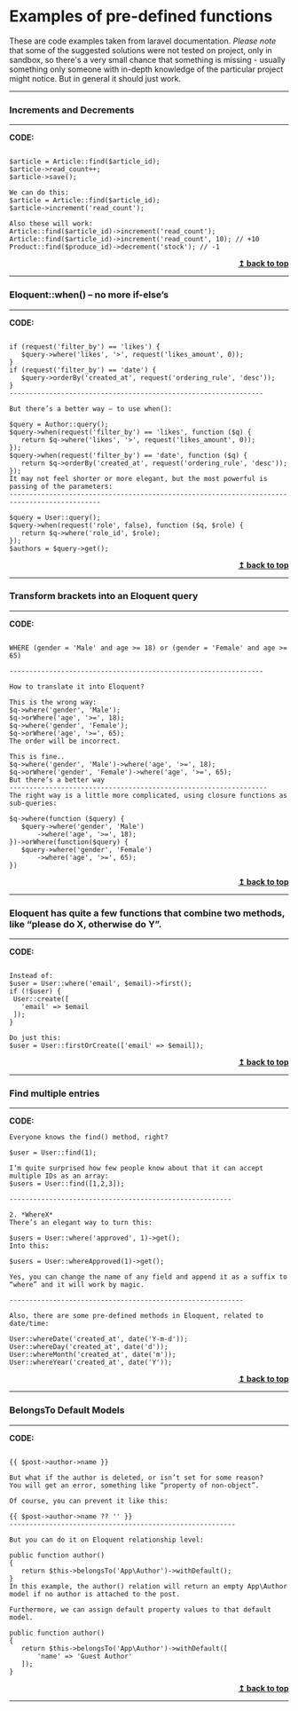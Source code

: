 
# Examples of pre-defined functions

These are code examples taken from laravel documentation. *Please note* that some of the suggested solutions were not tested on project, only in sandbox, so there's a very small chance that something is missing - usually something only someone with in-depth knowledge of the particular project might notice. But in general it should just work.

<hr>

###  Increments and Decrements

<hr>

**CODE:**
```Instead of this:

$article = Article::find($article_id);
$article->read_count++;
$article->save();

We can do this:
$article = Article::find($article_id);
$article->increment('read_count');

Also these will work:
Article::find($article_id)->increment('read_count');
Article::find($article_id)->increment('read_count', 10); // +10
Product::find($produce_id)->decrement('stock'); // -1
```

<div align="right">
    <b><a href="#top">↥ back to top</a></b>
</div>

<hr>

###  Eloquent::when() – no more if-else’s

<hr>

**CODE:**
```Many of us write conditional queries with “if-else”, something like this:

if (request('filter_by') == 'likes') {
   $query->where('likes', '>', request('likes_amount', 0));
}
if (request('filter_by') == 'date') {
   $query->orderBy('created_at', request('ordering_rule', 'desc'));
}
----------------------------------------------------------------

But there’s a better way – to use when():

$query = Author::query();
$query->when(request('filter_by') == 'likes', function ($q) {
   return $q->where('likes', '>', request('likes_amount', 0));
});
$query->when(request('filter_by') == 'date', function ($q) {
   return $q->orderBy('created_at', request('ordering_rule', 'desc'));
});
It may not feel shorter or more elegant, but the most powerful is passing of the parameters:
---------------------------------------------------------------------------------------------

$query = User::query();
$query->when(request('role', false), function ($q, $role) {
   return $q->where('role_id', $role);
});
$authors = $query->get();
```


<div align="right">
    <b><a href="#top">↥ back to top</a></b>
</div>

<hr>

###  Transform brackets into an Eloquent query

<hr>

**CODE:**
```What if you have and-or mix in your SQL query, like this:

WHERE (gender = 'Male' and age >= 18) or (gender = 'Female' and age >= 65)

----------------------------------------------------------------

How to translate it into Eloquent?

This is the wrong way:
$q->where('gender', 'Male');
$q->orWhere('age', '>=', 18);
$q->where('gender', 'Female');
$q->orWhere('age', '>=', 65);
The order will be incorrect.

This is fine..
$q->where('gender', 'Male')->where('age', '>=', 18);
$q->orWhere('gender', 'Female')->where('age', '>=', 65);
But there’s a better way
-----------------------------------------------------------------
The right way is a little more complicated, using closure functions as sub-queries:

$q->where(function ($query) {
   $query->where('gender', 'Male')
       ->where('age', '>=', 18);
})->orWhere(function($query) {
   $query->where('gender', 'Female')
       ->where('age', '>=', 65);
})
```


<div align="right">
    <b><a href="#top">↥ back to top</a></b>
</div>

<hr>

###  Eloquent has quite a few functions that combine two methods, like “please do X, otherwise do Y”.

<hr>

**CODE:**
```Like:  firstOrCreate():

Instead of:
$user = User::where('email', $email)->first();
if (!$user) {
 User::create([
   'email' => $email
 ]);
}

Do just this:
$user = User::firstOrCreate(['email' => $email]);
```


<div align="right">
    <b><a href="#top">↥ back to top</a></b>
</div>

<hr>

###  Find multiple entries

<hr>

**CODE:**
```1. *find()*
Everyone knows the find() method, right?

$user = User::find(1);

I’m quite surprised how few people know about that it can accept multiple IDs as an array:
$users = User::find([1,2,3]);

--------------------------------------------------------

2. *WhereX*
There’s an elegant way to turn this:

$users = User::where('approved', 1)->get();
Into this:

$users = User::whereApproved(1)->get();

Yes, you can change the name of any field and append it as a suffix to “where” and it will work by magic.

-----------------------------------------------------------

Also, there are some pre-defined methods in Eloquent, related to date/time:

User::whereDate('created_at', date('Y-m-d'));
User::whereDay('created_at', date('d'));
User::whereMonth('created_at', date('m'));
User::whereYear('created_at', date('Y'));
```


<div align="right">
    <b><a href="#top">↥ back to top</a></b>
</div>

<hr>

###  BelongsTo Default Models

<hr>

**CODE:**
```Let’s say you have Post belonging to Author and then Blade code:

{{ $post->author->name }}

But what if the author is deleted, or isn’t set for some reason?
You will get an error, something like “property of non-object”.

Of course, you can prevent it like this:

{{ $post->author->name ?? '' }}
---------------------------------------------------------

But you can do it on Eloquent relationship level:

public function author()
{
   return $this->belongsTo('App\Author')->withDefault();
}
In this example, the author() relation will return an empty App\Author model if no author is attached to the post.

Furthermore, we can assign default property values to that default model.

public function author()
{
   return $this->belongsTo('App\Author')->withDefault([
       'name' => 'Guest Author'
   ]);
}
```


<div align="right">
    <b><a href="#top">↥ back to top</a></b>
</div>

<hr>

